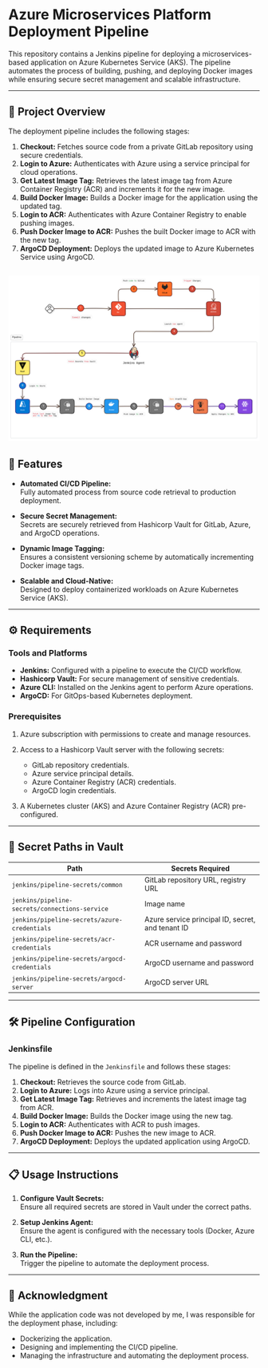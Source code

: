 # Azure Microservices Platform Deployment Pipeline

This repository contains a Jenkins pipeline for deploying a microservices-based application on Azure Kubernetes Service (AKS). The pipeline automates the process of building, pushing, and deploying Docker images while ensuring secure secret management and scalable infrastructure.

---

## 📖 Project Overview

The deployment pipeline includes the following stages:

1. **Checkout:** Fetches source code from a private GitLab repository using secure credentials.
2. **Login to Azure:** Authenticates with Azure using a service principal for cloud operations.
3. **Get Latest Image Tag:** Retrieves the latest image tag from Azure Container Registry (ACR) and increments it for the new image.
4. **Build Docker Image:** Builds a Docker image for the application using the updated tag.
5. **Login to ACR:** Authenticates with Azure Container Registry to enable pushing images.
6. **Push Docker Image to ACR:** Pushes the built Docker image to ACR with the new tag.
7. **ArgoCD Deployment:** Deploys the updated image to Azure Kubernetes Service using ArgoCD.

![Pipeline](images/CICD%20Pipeline.png)
---

## 🚀 Features

- **Automated CI/CD Pipeline:**  
  Fully automated process from source code retrieval to production deployment.

- **Secure Secret Management:**  
  Secrets are securely retrieved from Hashicorp Vault for GitLab, Azure, and ArgoCD operations.

- **Dynamic Image Tagging:**  
  Ensures a consistent versioning scheme by automatically incrementing Docker image tags.

- **Scalable and Cloud-Native:**  
  Designed to deploy containerized workloads on Azure Kubernetes Service (AKS).

---

## ⚙️ Requirements

### Tools and Platforms
- **Jenkins:** Configured with a pipeline to execute the CI/CD workflow.
- **Hashicorp Vault:** For secure management of sensitive credentials.
- **Azure CLI:** Installed on the Jenkins agent to perform Azure operations.
- **ArgoCD:** For GitOps-based Kubernetes deployment.

### Prerequisites
1. Azure subscription with permissions to create and manage resources.
2. Access to a Hashicorp Vault server with the following secrets:
    - GitLab repository credentials.
    - Azure service principal details.
    - Azure Container Registry (ACR) credentials.
    - ArgoCD login credentials.

3. A Kubernetes cluster (AKS) and Azure Container Registry (ACR) pre-configured.

---

## 🔑 Secret Paths in Vault

| Path | Secrets Required |
|------|------------------|
| `jenkins/pipeline-secrets/common` | GitLab repository URL, registry URL |
| `jenkins/pipeline-secrets/connections-service` | Image name |
| `jenkins/pipeline-secrets/azure-credentials` | Azure service principal ID, secret, and tenant ID |
| `jenkins/pipeline-secrets/acr-credentials` | ACR username and password |
| `jenkins/pipeline-secrets/argocd-credentials` | ArgoCD username and password |
| `jenkins/pipeline-secrets/argocd-server` | ArgoCD server URL |

---

## 🛠 Pipeline Configuration

### Jenkinsfile

The pipeline is defined in the `Jenkinsfile` and follows these stages:
1. **Checkout:** Retrieves the source code from GitLab.
2. **Login to Azure:** Logs into Azure using a service principal.
3. **Get Latest Image Tag:** Retrieves and increments the latest image tag from ACR.
4. **Build Docker Image:** Builds the Docker image using the new tag.
5. **Login to ACR:** Authenticates with ACR to push images.
6. **Push Docker Image to ACR:** Pushes the new image to ACR.
7. **ArgoCD Deployment:** Deploys the updated application using ArgoCD.

---

## 📋 Usage Instructions

1. **Configure Vault Secrets:**  
   Ensure all required secrets are stored in Vault under the correct paths.

2. **Setup Jenkins Agent:**  
   Ensure the agent is configured with the necessary tools (Docker, Azure CLI, etc.).

3. **Run the Pipeline:**  
   Trigger the pipeline to automate the deployment process.

---

## 🙌 Acknowledgment

While the application code was not developed by me, I was responsible for the deployment phase, including:
- Dockerizing the application.
- Designing and implementing the CI/CD pipeline.
- Managing the infrastructure and automating the deployment process.


